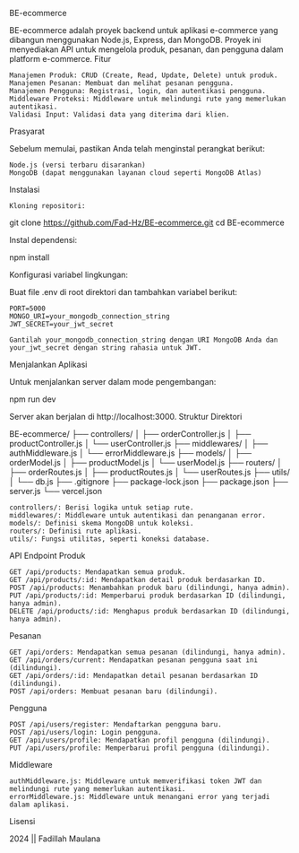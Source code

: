 BE-ecommerce

BE-ecommerce adalah proyek backend untuk aplikasi e-commerce yang dibangun menggunakan Node.js, Express, dan MongoDB. Proyek ini menyediakan API untuk mengelola produk, pesanan, dan pengguna dalam platform e-commerce.
Fitur

    Manajemen Produk: CRUD (Create, Read, Update, Delete) untuk produk.
    Manajemen Pesanan: Membuat dan melihat pesanan pengguna.
    Manajemen Pengguna: Registrasi, login, dan autentikasi pengguna.
    Middleware Proteksi: Middleware untuk melindungi rute yang memerlukan autentikasi.
    Validasi Input: Validasi data yang diterima dari klien.

Prasyarat

Sebelum memulai, pastikan Anda telah menginstal perangkat berikut:

    Node.js (versi terbaru disarankan)
    MongoDB (dapat menggunakan layanan cloud seperti MongoDB Atlas)

Instalasi

    Kloning repositori:

git clone https://github.com/Fad-Hz/BE-ecommerce.git
cd BE-ecommerce

Instal dependensi:

npm install

Konfigurasi variabel lingkungan:

Buat file .env di root direktori dan tambahkan variabel berikut:

    PORT=5000
    MONGO_URI=your_mongodb_connection_string
    JWT_SECRET=your_jwt_secret

    Gantilah your_mongodb_connection_string dengan URI MongoDB Anda dan your_jwt_secret dengan string rahasia untuk JWT.

Menjalankan Aplikasi

Untuk menjalankan server dalam mode pengembangan:

npm run dev

Server akan berjalan di http://localhost:3000.
Struktur Direktori

BE-ecommerce/
├── controllers/
│   ├── orderController.js
│   ├── productController.js
│   └── userController.js
├── middlewares/
│   ├── authMiddleware.js
│   └── errorMiddleware.js
├── models/
│   ├── orderModel.js
│   ├── productModel.js
│   └── userModel.js
├── routers/
│   ├── orderRoutes.js
│   ├── productRoutes.js
│   └── userRoutes.js
├── utils/
│   └── db.js
├── .gitignore
├── package-lock.json
├── package.json
├── server.js
└── vercel.json

    controllers/: Berisi logika untuk setiap rute.
    middlewares/: Middleware untuk autentikasi dan penanganan error.
    models/: Definisi skema MongoDB untuk koleksi.
    routers/: Definisi rute aplikasi.
    utils/: Fungsi utilitas, seperti koneksi database.

API Endpoint
Produk

    GET /api/products: Mendapatkan semua produk.
    GET /api/products/:id: Mendapatkan detail produk berdasarkan ID.
    POST /api/products: Menambahkan produk baru (dilindungi, hanya admin).
    PUT /api/products/:id: Memperbarui produk berdasarkan ID (dilindungi, hanya admin).
    DELETE /api/products/:id: Menghapus produk berdasarkan ID (dilindungi, hanya admin).

Pesanan

    GET /api/orders: Mendapatkan semua pesanan (dilindungi, hanya admin).
    GET /api/orders/current: Mendapatkan pesanan pengguna saat ini (dilindungi).
    GET /api/orders/:id: Mendapatkan detail pesanan berdasarkan ID (dilindungi).
    POST /api/orders: Membuat pesanan baru (dilindungi).

Pengguna

    POST /api/users/register: Mendaftarkan pengguna baru.
    POST /api/users/login: Login pengguna.
    GET /api/users/profile: Mendapatkan profil pengguna (dilindungi).
    PUT /api/users/profile: Memperbarui profil pengguna (dilindungi).

Middleware

    authMiddleware.js: Middleware untuk memverifikasi token JWT dan melindungi rute yang memerlukan autentikasi.
    errorMiddleware.js: Middleware untuk menangani error yang terjadi dalam aplikasi.


Lisensi

2024 || Fadillah Maulana